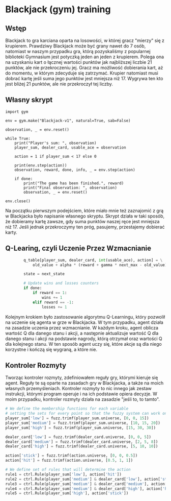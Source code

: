 # Blackjack (gym) training

## Wstęp

Blackjack to gra karciana oparta na losowości, w której gracz "mierzy" się z krupierem.
Prawdziwy Blackjack może być grany nawet do 7 osób, natomiast w naszym przypadku gra, którą
pozyskaliśmy z popularnej biblioteki Gymnasium jest potyczką jeden an jeden z krupierem.
Polega ona na uzyskaniu kart o łącznej wartości punktów jak najbliższej liczbie 21 punktów, ale nie przekroczeniu jej.
Gracz ma możliwość dobierania kart, aż do momentu, w którym zdecyduje się zatrzymać.
Krupier natomiast musi dobrać kartę jeśli suma jego punktów jest mniejsza niż 17.
Wygrywa ten kto jest bliżej 21 punktów, ale nie przekroczył tej liczby.

## Własny skrypt

```python3
import gym

env = gym.make("Blackjack-v1", natural=True, sab=False)

observation, _ = env.reset()

while True:
    print("Player's sum: ", observation)
    player_sum, dealer_card, usable_ace = observation

    action = 1 if player_sum < 17 else 0

    print(env.step(action))
    observation, reward, done, info, _ = env.step(action)

    if done:
        print("The game has been finished.", reward)
        print("Final observation: ", observation)
        observation, _ = env.reset()

env.close()
```

Na początku pierwszym podejściem, które miało mnie też zaznajomić
z grą w Blackjacka było napisanie własnego skryptu. Skrypt działa w taki sposób, że
dobieramy kartę zawsze, gdy suma punktów naszej ręce jest mniejsza niż 17. Jeśli jednak
przekroczymy ten próg, pasujemy, przestajemy dobierać karty.

## Q-Learing, czyli Uczenie Przez Wzmacnianie

```python
        q_table[player_sum, dealer_card, int(usable_ace), action] = \
            old_value + alpha * (reward + gamma * next_max - old_value)

        state = next_state

        # Update wins and losses counters
        if done:
            if reward == 1:
                wins += 1
            elif reward == -1:
                losses += 1
```

Kolejnym krokiem było zastosowanie algorytmu Q-Learningu, który pozwolił na
uczenie się agenta w grze w Blackjacka. W tym przypadku, agent działa na zasadzie
uczenia przez wzmacnianie. W każdym kroku, agent oblicza wartość Q dla danego stanu
i akcji, a następnie aktualizuje wartość Q dla danego stanu i akcji na podstawie
nagrody, którą otrzymał oraz wartości Q dla kolejnego stanu. W ten sposób agent
uczy się, które akcje są dla niego korzystne i kończą się wygraną, a które nie.


## Kontroler Rozmyty

Tworząc kontroler rozmyty, zdefiniowałem reguły gry, którymi kieruje się agent.
Reguły te są oparte na zasadach gry w Blackjacka, a także na moich własnych przemyśleniach.
Kontroler rozmyty to nic innego jak zestaw instrukcji, którymi program operuje i na ich podstawie
opiera decyzje. W moim przypadku, kontroler rozmyty działa na zasadzie "jeśli to, to tamto".

```python
# We define the membership functions for each variable
# setting the sets for every point so that the fuzzy system can work on them
player_sum['low'] = fuzz.trimf(player_sum.universe, [0, 0, 15])
player_sum['medium'] = fuzz.trimf(player_sum.universe, [10, 15, 20])
player_sum['high'] = fuzz.trimf(player_sum.universe, [15, 30, 30])

dealer_card['low'] = fuzz.trimf(dealer_card.universe, [0, 0, 5])
dealer_card['medium'] = fuzz.trimf(dealer_card.universe, [2, 5, 8])
dealer_card['high'] = fuzz.trimf(dealer_card.universe, [5, 10, 10])

action['stick'] = fuzz.trimf(action.universe, [0, 0, 0.5])
action['hit'] = fuzz.trimf(action.universe, [0.5, 1, 1])

# We define set of rules that will determine the action
rule1 = ctrl.Rule(player_sum['low'], action['hit'])
rule2 = ctrl.Rule(player_sum['medium'] & dealer_card['low'], action['stick'])
rule3 = ctrl.Rule(player_sum['medium'] & dealer_card['medium'], action['hit'])
rule4 = ctrl.Rule(player_sum['medium'] & dealer_card['high'], action['hit'])
rule5 = ctrl.Rule(player_sum['high'], action['stick'])
```
